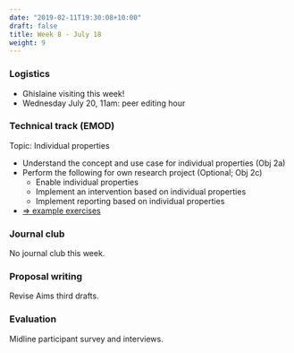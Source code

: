 ```yaml
---
date: "2019-02-11T19:30:08+10:00"
draft: false
title: Week 8 - July 18
weight: 9
---
```


<!--more-->

### Logistics

- Ghislaine visiting this week!
- Wednesday July 20, 11am: peer editing hour

### Technical track (EMOD)

Topic: Individual properties

- Understand the concept and use case for individual properties (Obj 2a)
- Perform the following for own research project (Optional; Obj 2c)
    + Enable individual properties
    + Implement an intervention based on individual properties
    + Implement reporting based on individual properties
- [=> example exercises](https://github.com/numalariamodeling/faculty-enrich-2022-examples#week-8-individual-properties)

### Journal club

No journal club this week.

### Proposal writing

Revise Aims third drafts.

### Evaluation

Midline participant survey and interviews.